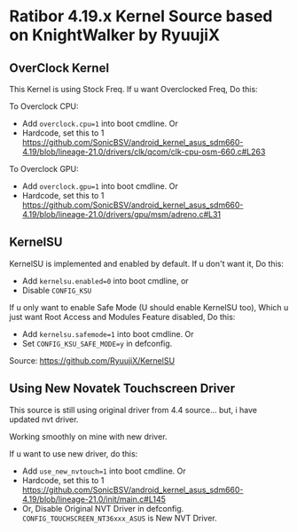 Ratibor 4.19.x Kernel Source based on KnightWalker by RyuujiX
====================================

OverClock Kernel
------------------
This Kernel is using Stock Freq. If u want Overclocked Freq, Do this:

To Overclock CPU:

- Add `overclock.cpu=1` into boot cmdline. Or
- Hardcode, set this to 1 https://github.com/SonicBSV/android_kernel_asus_sdm660-4.19/blob/lineage-21.0/drivers/clk/qcom/clk-cpu-osm-660.c#L263

To Overclock GPU:

- Add `overclock.gpu=1` into boot cmdline. Or
- Hardcode, set this to 1 https://github.com/SonicBSV/android_kernel_asus_sdm660-4.19/blob/lineage-21.0/drivers/gpu/msm/adreno.c#L31

KernelSU
--------
KernelSU is implemented and enabled by default. If u don't want it, Do this:

- Add `kernelsu.enabled=0` into boot cmdline, or
- Disable `CONFIG_KSU`

If u only want to enable Safe Mode (U should enable KernelSU too), Which u just want Root Access and Modules Feature disabled, Do this:

- Add `kernelsu.safemode=1` into boot cmdline. Or
- Set `CONFIG_KSU_SAFE_MODE=y` in defconfig.

Source: https://github.com/RyuujiX/KernelSU


Using New Novatek Touchscreen Driver
------------------------------------
This source is still using original driver from 4.4 source... but, i have updated nvt driver.

Working smoothly on mine with new driver.

If u want to use new driver, do this:

- Add `use_new_nvtouch=1` into boot cmdline. Or
- Hardcode, set this to 1 https://github.com/SonicBSV/android_kernel_asus_sdm660-4.19/blob/lineage-21.0/init/main.c#L145
- Or, Disable Original NVT Driver in defconfig. `CONFIG_TOUCHSCREEN_NT36xxx_ASUS` is New NVT Driver.
